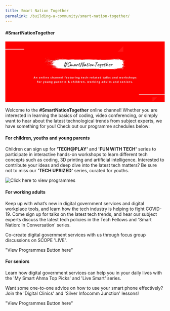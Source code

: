 ```yaml
---
title: Smart Nation Together
permalink: /building-a-community/smart-nation-together/
---
```

#### **\#SmartNationTogether**

![#SmartNationTogether - the online channel for all our tech related talks](/images/SNT-Header.jpg "SmartNationTogether Header")

Welcome to the **\#SmartNationTogether** online channel! Whether you are interested in learning the basics of coding, video conferencing, or simply want to hear about the latest technological trends from subject experts, we have something for you! Check out our programme schedules below:

#### **For children, youths and young parents**
 
Children can sign up for **'TECH@PLAY'** and **'FUN WITH TECH'** series to participate in interactive hands-on workshops to learn different tech concepts such as coding, 3D printing and artificial intelligence. Interested to contribute your ideas and deep dive into the latest tech matters? Be sure not to miss our **'TECH UPSIZED'** series, curated for youths. 

![Click here to view programmes](/images/View-Program.png=240x62#center  "View Programmes")

#### **For working adults**

Keep up with what’s new in digital government services and digital workplace tools, and learn how the tech industry is helping to fight COVID-19. Come sign up for talks on the latest tech trends, and hear our subject experts discuss the latest tech policies in the Tech Fellows and 'Smart Nation: In Conversation' series.

Co-create digital government services with us through focus group discussions on SCOPE 'LIVE'.

"View Programmes Button here"
  
#### **For seniors**
 
Learn how digital government services can help you in your daily lives with the 'My Smart Ahma Top Picks' and 'Live Smart' series.

Want some one-to-one advice on how to use your smart phone effectively? Join the 'Digital Clinics' and 'Silver Infocomm Junction' lessons!

"View Programmes Button here"
